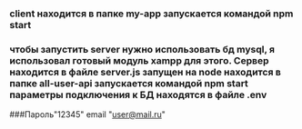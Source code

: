 

### client находится в папке my-app запускается командой npm start
### чтобы запустить server нужно использовать  бд mysql, я использовал готовый модуль  xampp для этого. Сервер находится в файле server.js запущен на node  находится в папке all-user-api запускается командой npm start параметры подключения к БД находятся в файле .env
###Пароль"12345" email "user@mail.ru"
